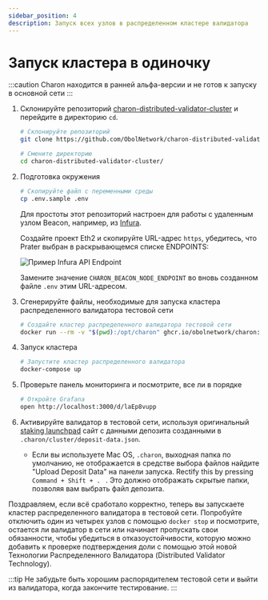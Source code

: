 ```yaml
---
sidebar_position: 4
description: Запуск всех узлов в распределенном кластере валидатора
---
```


# Запуск кластера в одиночку

:::caution
Charon находится в ранней альфа-версии и не готов к запуску в основной сети
:::

1. Склонируйте репозиторий [charon-distributed-validator-cluster](https://github.com/ObolNetwork/charon-distributed-validator-cluster) и перейдите в директорию `cd`.

   ```sh
   # Склонируйте репозиторий
   git clone https://github.com/ObolNetwork/charon-distributed-validator-cluster.git

   # Смените директорию
   cd charon-distributed-validator-cluster/
   ```

1. Подготовка окружения

   ```sh
   # Скопируйте файл с переменными среды
   cp .env.sample .env
   ```

   Для простоты этот репозиторий настроен для работы с удаленным узлом Beacon, например, из 
   [Infura](https://infura.io/).

   Создайте проект Eth2 и скопируйте URL-адрес `https`, убедитесь, что Prater выбран в раскрывающемся списке ENDPOINTS:

   ![Пример Infura API Endpoint](/img/example-infura-details.png)

   Замените значение `CHARON_BEACON_NODE_ENDPOINT` во вновь созданном файле `.env` этим URL-адресом.

1. Сгенерируйте файлы, необходимые для запуска кластера распределенного валидатора тестовой сети

   ```sh
   # Создайте кластер распределенного валидатора тестовой сети
   docker run --rm -v "$(pwd):/opt/charon" ghcr.io/obolnetwork/charon:v0.8.1 create cluster --withdrawal-address="0x000000000000000000000000000000000000dead"
   ```

1. Запуск кластера
   ```sh
   # Запустите кластер распределенного валидатора
   docker-compose up
   ```
1. Проверьте панель мониторинга и посмотрите, все ли в порядке

   ```sh
   # Откройте Grafana
   open http://localhost:3000/d/laEp8vupp
   ```

1. Активируйте валидатор в тестовой сети, используя оригинальный [staking launchpad](https://prater.launchpad.ethereum.org/en/overview) сайт с данными депозита созданными в `.charon/cluster/deposit-data.json`.
   - Если вы используете Mac OS, `.charon`, выходная папка по умолчанию, не отображается в средстве выбора файлов найдите "Upload Deposit Data" на панели запуска. Rectify this by pressing `Command + Shift + . ` . Это должно отображать скрытые папки, позволяя вам выбрать файл депозита.

Поздравляем, если всё сработало корректно, теперь вы запускаете кластер распределенного валидатора в тестовой сети. Попробуйте отключить один из четырех узлов с помощью `docker stop` и посмотрите, остается ли валидатор в сети или начинает пропускать свои обязанности, чтобы убедиться в отказоустойчивости, которую можно добавить к проверке подтверждения доли с помощью этой новой Технологии Распределенного Валидатора (Distributed Validator Technology).

:::tip
Не забудьте быть хорошим распорядителем тестовой сети и выйти из валидатора, когда закончите тестирование.
:::
